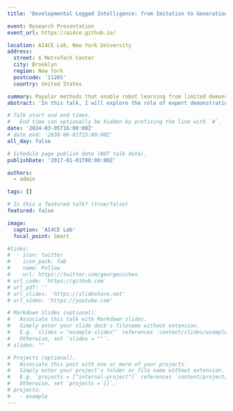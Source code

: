 ```yaml
---
title: 'Developmental Legged Intelligence: from Imitation to Generation'

event: Research Presentation
event_url: https://ai4ce.github.io/

location: AI4CE Lab, New York University
address:
  street: 6 MetroTech Center
  city: Brooklyn
  region: New York
  postcode: '11201'
  country: United States

summary: Popular methods that enable robot learning from limited demonstrations.
abstract: 'In this talk, I will explore the role of expert demonstrations in robotics, particularly their dual function as biomimetic benchmarks and accelerators of the learning process. While ideal expert motions are often unattainable, I will discuss three innovative approaches for learning from constrained demonstrations, showcasing their successful application in legged robotics. The presentation will encompass a variety of methods, including generative adversarial imitation learning, unsupervised skill discovery, and the integration of self-supervised models with representation and curriculum learning strategies.'

# Talk start and end times.
#   End time can optionally be hidden by prefixing the line with `#`.
date: '2024-03-05T16:00:00Z'
# date_end: '2030-06-01T15:00:00Z'
all_day: false

# Schedule page publish date (NOT talk date).
publishDate: '2017-01-01T00:00:00Z'

authors:
  - admin

tags: []

# Is this a featured talk? (true/false)
featured: false

image:
  caption: 'AI4CE Lab'
  focal_point: Smart

#links:
#  - icon: twitter
#    icon_pack: fab
#    name: Follow
#    url: https://twitter.com/georgecushen
# url_code: 'https://github.com'
# url_pdf: ''
# url_slides: 'https://slideshare.net'
# url_video: 'https://youtube.com'

# Markdown Slides (optional).
#   Associate this talk with Markdown slides.
#   Simply enter your slide deck's filename without extension.
#   E.g. `slides = "example-slides"` references `content/slides/example-slides.md`.
#   Otherwise, set `slides = ""`.
# slides: ""

# Projects (optional).
#   Associate this post with one or more of your projects.
#   Simply enter your project's folder or file name without extension.
#   E.g. `projects = ["internal-project"]` references `content/project/deep-learning/index.md`.
#   Otherwise, set `projects = []`.
# projects:
#   - example
---
```


<!-- {{% callout note %}}
Click on the **Slides** button above to view the built-in slides feature.
{{% /callout %}}

Slides can be added in a few ways:

- **Create** slides using Hugo Blox Builder's [_Slides_](https://docs.hugoblox.com/reference/content-types/) feature and link using `slides` parameter in the front matter of the talk file
- **Upload** an existing slide deck to `static/` and link using `url_slides` parameter in the front matter of the talk file
- **Embed** your slides (e.g. Google Slides) or presentation video on this page using [shortcodes](https://docs.hugoblox.com/reference/markdown/).

Further event details, including [page elements](https://docs.hugoblox.com/reference/markdown/) such as image galleries, can be added to the body of this page. -->
